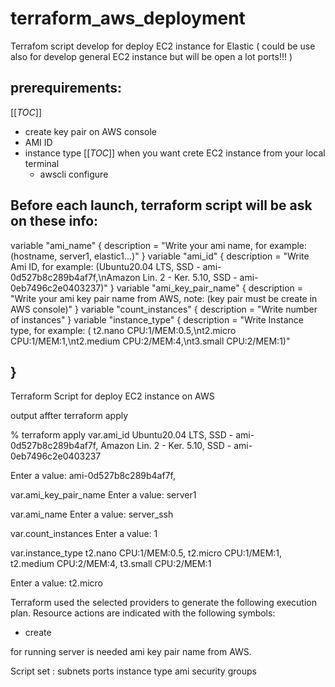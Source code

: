 # terraform_aws_deployment
Terrafom script develop for deploy EC2 instance for Elastic ( could be use also for develop general EC2 instance but will be open a lot ports!!! )

## prerequirements:
[[_TOC_]]
   - create key pair on AWS console
   - AMI ID
   - instance type
  [[_TOC_]]
  when you want crete EC2 instance from your local terminal
     - awscli configure

Before each launch, terraform script will be ask on these info:
---
variable "ami_name" {
    description = "Write your ami name, for example: (hostname, server1, elastic1...)"
}
variable "ami_id" {
    description = "Write Ami ID, for example: (Ubuntu20.04 LTS, SSD - ami-0d527b8c289b4af7f,\nAmazon Lin. 2 - Ker. 5.10, SSD - ami-0eb7496c2e0403237)"
}
variable "ami_key_pair_name" {
    description = "Write your ami key pair name from AWS, note: (key pair must be create in AWS console)"
}
variable "count_instances" {
    description = "Write number of instances"
}
variable "instance_type" {
    description = "Write Instance type, for example: ( t2.nano CPU:1/MEM:0.5,\nt2.micro CPU:1/MEM:1,\nt2.medium CPU:2/MEM:4,\nt3.small CPU:2/MEM:1)"
    
} 
---


Terraform Script for deploy EC2 instance on AWS

output affter terraform apply
 
 % terraform apply
var.ami_id
  Ubuntu20.04 LTS, SSD - ami-0d527b8c289b4af7f,
  Amazon Lin. 2 - Ker. 5.10, SSD - ami-0eb7496c2e0403237

  Enter a value: ami-0d527b8c289b4af7f,

var.ami_key_pair_name
  Enter a value: server1        

var.ami_name
  Enter a value: server_ssh

var.count_instances
  Enter a value: 1

var.instance_type
  t2.nano CPU:1/MEM:0.5,
  t2.micro CPU:1/MEM:1,
  t2.medium CPU:2/MEM:4,
  t3.small CPU:2/MEM:1

  Enter a value: t2.micro


Terraform used the selected providers to generate the following execution plan.
Resource actions are indicated with the following symbols:
  + create

for running server is needed ami key pair name from AWS.

Script set :
	 subnets
	 ports
	 instance type
	 ami
	 security groups

